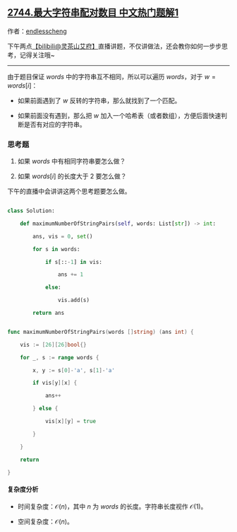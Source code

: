 ## [2744.最大字符串配对数目 中文热门题解1](https://leetcode.cn/problems/find-maximum-number-of-string-pairs/solutions/100000/ha-xi-biao-huo-zhe-shu-zu-tong-ji-by-end-qdwn)

作者：[endlesscheng](https://leetcode.cn/u/endlesscheng)

下午两点[【biIibiIi@灵茶山艾府】](https://space.bilibili.com/206214)直播讲题，不仅讲做法，还会教你如何一步步思考，记得关注哦~

---

由于题目保证 $\textit{words}$ 中的字符串互不相同，所以可以遍历 $\textit{words}$，对于 $w=\textit{words}[i]$：

- 如果前面遇到了 $w$ 反转的字符串，那么就找到了一个匹配。
- 如果前面没有遇到，那么把 $w$ 加入一个哈希表（或者数组），方便后面快速判断是否有对应的字符串。

### 思考题

1. 如果 $\textit{words}$ 中有相同字符串要怎么做？
2. 如果 $\textit{words}[i]$ 的长度大于 $2$ 要怎么做？

下午的直播中会讲讲这两个思考题要怎么做。

```py [sol-Python3]
class Solution:
    def maximumNumberOfStringPairs(self, words: List[str]) -> int:
        ans, vis = 0, set()
        for s in words:
            if s[::-1] in vis:
                ans += 1
            else:
                vis.add(s)
        return ans
```

```go [sol-Go]
func maximumNumberOfStringPairs(words []string) (ans int) {
	vis := [26][26]bool{}
	for _, s := range words {
		x, y := s[0]-'a', s[1]-'a'
		if vis[y][x] {
			ans++
		} else {
			vis[x][y] = true
		}
	}
	return
}
```

#### 复杂度分析

- 时间复杂度：$\mathcal{O}(n)$，其中 $n$ 为 $\textit{words}$ 的长度。字符串长度视作 $\mathcal{O}(1)$。
- 空间复杂度：$\mathcal{O}(n)$。
